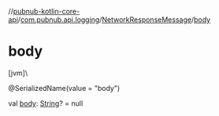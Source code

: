 //[pubnub-kotlin-core-api](../../../index.md)/[com.pubnub.api.logging](../index.md)/[NetworkResponseMessage](index.md)/[body](body.md)

# body

[jvm]\

@SerializedName(value = &quot;body&quot;)

val [body](body.md): [String](https://kotlinlang.org/api/core/kotlin-stdlib/kotlin/-string/index.html)? = null
